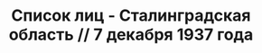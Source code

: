 ---
title: Список лиц - Сталинградская область // 7 декабря 1937 года
description: РГАСПИ, ф.17, оп.171, дело 413, лист 208
images:
- /disk/pictures/v05/17-171-413-208.jpg
- /disk/pictures/v05/17-171-413-209.jpg
- /disk/pictures/v05/17-171-413-210.jpg
- /disk/pictures/v05/17-171-413-211.jpg
- /disk/pictures/v05/17-171-413-212.jpg
- /disk/pictures/v05/17-171-413-213.jpg
---